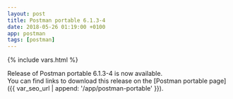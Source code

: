 ```yaml
---
layout: post
title: Postman portable 6.1.3-4
date: 2018-05-26 01:19:00 +0100
app: postman
tags: [postman]
---
```

{% include vars.html %}

Release of Postman portable 6.1.3-4 is now available.<br />
You can find links to download this release on the [Postman portable page]({{ var_seo_url | append: '/app/postman-portable' }}).